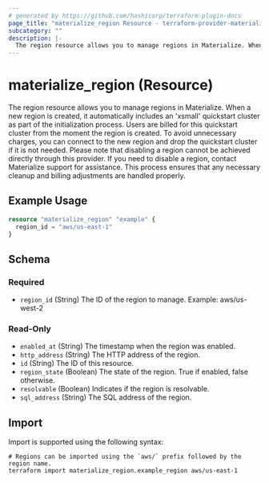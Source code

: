 ```yaml
---
# generated by https://github.com/hashicorp/terraform-plugin-docs
page_title: "materialize_region Resource - terraform-provider-materialize"
subcategory: ""
description: |-
  The region resource allows you to manage regions in Materialize. When a new region is created, it automatically includes an 'xsmall' quickstart cluster as part of the initialization process. Users are billed for this quickstart cluster from the moment the region is created. To avoid unnecessary charges, you can connect to the new region and drop the quickstart cluster if it is not needed. Please note that disabling a region cannot be achieved directly through this provider. If you need to disable a region, contact Materialize support for assistance. This process ensures that any necessary cleanup and billing adjustments are handled properly.
---
```


# materialize_region (Resource)

The region resource allows you to manage regions in Materialize. When a new region is created, it automatically includes an 'xsmall' quickstart cluster as part of the initialization process. Users are billed for this quickstart cluster from the moment the region is created. To avoid unnecessary charges, you can connect to the new region and drop the quickstart cluster if it is not needed. Please note that disabling a region cannot be achieved directly through this provider. If you need to disable a region, contact Materialize support for assistance. This process ensures that any necessary cleanup and billing adjustments are handled properly.

## Example Usage

```terraform
resource "materialize_region" "example" {
  region_id = "aws/us-east-1"
}
```

<!-- schema generated by tfplugindocs -->
## Schema

### Required

- `region_id` (String) The ID of the region to manage. Example: aws/us-west-2

### Read-Only

- `enabled_at` (String) The timestamp when the region was enabled.
- `http_address` (String) The HTTP address of the region.
- `id` (String) The ID of this resource.
- `region_state` (Boolean) The state of the region. True if enabled, false otherwise.
- `resolvable` (Boolean) Indicates if the region is resolvable.
- `sql_address` (String) The SQL address of the region.

## Import

Import is supported using the following syntax:

```shell
# Regions can be imported using the `aws/` prefix followed by the region name.
terraform import materialize_region.example_region aws/us-east-1
```
